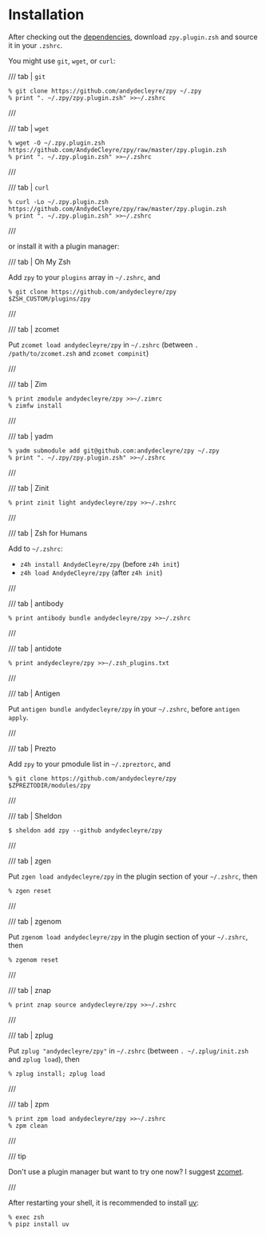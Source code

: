 # Installation

After checking out the [dependencies](deps.md),
download `zpy.plugin.zsh` and source it in your `.zshrc`.

You might use `git`, `wget`, or `curl`:

/// tab | `git`

```console
% git clone https://github.com/andydecleyre/zpy ~/.zpy
% print ". ~/.zpy/zpy.plugin.zsh" >>~/.zshrc
```

///

/// tab | `wget`

```console
% wget -O ~/.zpy.plugin.zsh https://github.com/AndydeCleyre/zpy/raw/master/zpy.plugin.zsh
% print ". ~/.zpy.plugin.zsh" >>~/.zshrc
```

///

/// tab | `curl`

```console
% curl -Lo ~/.zpy.plugin.zsh https://github.com/AndydeCleyre/zpy/raw/master/zpy.plugin.zsh
% print ". ~/.zpy.plugin.zsh" >>~/.zshrc
```

///

or install it with a plugin manager:

/// tab | Oh My Zsh

Add `zpy` to your `plugins` array in `~/.zshrc`, and

```console
% git clone https://github.com/andydecleyre/zpy $ZSH_CUSTOM/plugins/zpy
```

///

/// tab | zcomet

Put `zcomet load andydecleyre/zpy` in `~/.zshrc` (between `. /path/to/zcomet.zsh` and `zcomet compinit`)

///

/// tab | Zim

```console
% print zmodule andydecleyre/zpy >>~/.zimrc
% zimfw install
```

///

/// tab | yadm

```console
% yadm submodule add git@github.com:andydecleyre/zpy ~/.zpy
% print ". ~/.zpy/zpy.plugin.zsh" >>~/.zshrc
```

///

/// tab | Zinit

```console
% print zinit light andydecleyre/zpy >>~/.zshrc
```

///

/// tab | Zsh for Humans

Add to `~/.zshrc`:

- `z4h install AndydeCleyre/zpy` (before `z4h init`)
- `z4h load AndydeCleyre/zpy` (after `z4h init`)

///

/// tab | antibody

```console
% print antibody bundle andydecleyre/zpy >>~/.zshrc
```

///

/// tab | antidote

```console
% print andydecleyre/zpy >>~/.zsh_plugins.txt
```

///

/// tab | Antigen

Put `antigen bundle andydecleyre/zpy` in your `~/.zshrc`, before `antigen apply`.

///

/// tab | Prezto

Add `zpy` to your pmodule list in `~/.zpreztorc`, and

```console
% git clone https://github.com/andydecleyre/zpy $ZPREZTODIR/modules/zpy
```

///

/// tab | Sheldon

```console
$ sheldon add zpy --github andydecleyre/zpy
```

///

/// tab | zgen

Put `zgen load andydecleyre/zpy` in the plugin section of your `~/.zshrc`, then

```console
% zgen reset
```

///

/// tab | zgenom

Put `zgenom load andydecleyre/zpy` in the plugin section of your `~/.zshrc`, then

```console
% zgenom reset
```

///

/// tab | znap

```console
% print znap source andydecleyre/zpy >>~/.zshrc
```

///

/// tab | zplug

Put `zplug "andydecleyre/zpy"` in `~/.zshrc` (between `. ~/.zplug/init.zsh` and `zplug load`), then

```console
% zplug install; zplug load
```

///

/// tab | zpm

```console
% print zpm load andydecleyre/zpy >>~/.zshrc
% zpm clean
```

///

/// tip

Don't use a plugin manager but want to try one now?
I suggest [zcomet](https://github.com/agkozak/zcomet).

///

After restarting your shell,
it is recommended to install [uv](https://github.com/astral-sh/uv/):

```console
% exec zsh
% pipz install uv
```
